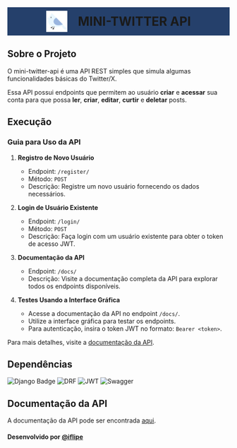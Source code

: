 <div style="background-color:#25406b;display:flex;justify-content:center;align-items:center;height:4rem;">
    <img src="assets/icon.png" alt="Logo pássaro"/ style="margin-right:1.5rem;height:3rem;"><h1 style="border-bottom:none;margin:0">MINI-TWITTER API</h1>
</div>

## Sobre o Projeto

O mini-twitter-api é uma API REST simples que simula algumas funcionalidades básicas do Twitter/X.

Essa API possui endpoints que permitem ao usuário **criar** e **acessar** sua conta para que possa **ler**, **criar**, **editar**, **curtir** e **deletar** posts.

## Execução

### Guia para Uso da API

1. **Registro de Novo Usuário**
    - Endpoint: `/register/`
    - Método: `POST`
    - Descrição: Registre um novo usuário fornecendo os dados necessários.

2. **Login de Usuário Existente**
    - Endpoint: `/login/`
    - Método: `POST`
    - Descrição: Faça login com um usuário existente para obter o token de acesso JWT.

3. **Documentação da API**
    - Endpoint: `/docs/`
    - Descrição: Visite a documentação completa da API para explorar todos os endpoints disponíveis.

4. **Testes Usando a Interface Gráfica**
    - Acesse a documentação da API no endpoint `/docs/`.
    - Utilize a interface gráfica para testar os endpoints.
    - Para autenticação, insira o token JWT no formato: `Bearer <token>`.

Para mais detalhes, visite a [documentação da API](https://www.iflipe.pythonanywhere.com/docs/).

## Dependências

![Django Badge](https://img.shields.io/badge/Django-5.1.3-0e2f20?style=for-the-badge)
![DRF](https://img.shields.io/badge/DRF-3.15.2-a30000?style=for-the-badge)
![JWT](https://img.shields.io/badge/DRF--simplejwt-5.3.1-2980b9?style=for-the-badge)
![Swagger](https://img.shields.io/badge/drf--yasg-1.21.8-89bf04?style=for-the-badge)

## Documentação da API

A documentação da API pode ser encontrada [aqui](https://iflipe.pythonanywhere.com/docs/).

#### Desenvolvido por **[@iflipe](https://github.com/iflipe)**